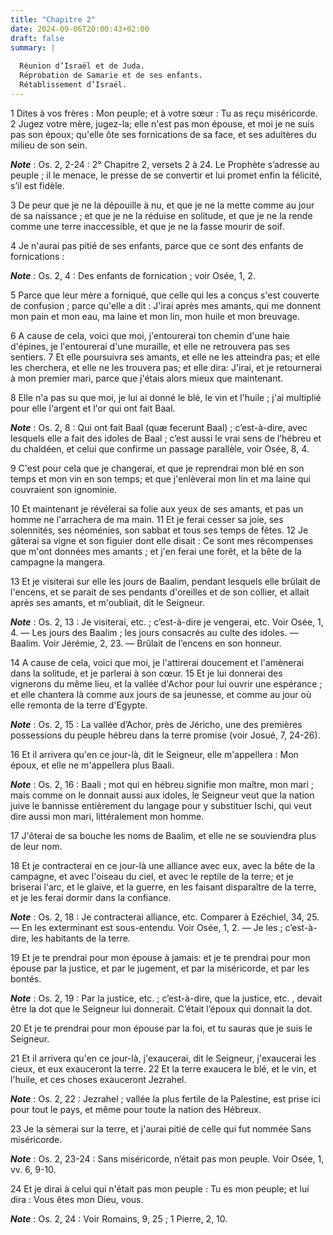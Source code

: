 ```yaml
---
title: "Chapitre 2"
date: 2024-09-06T20:00:43+02:00
draft: false
summary: |
  
  Réunion d’Israël et de Juda.
  Réprobation de Samarie et de ses enfants.
  Rétablissement d’Israël.
---
```



1 Dites à vos frères : Mon peuple; et à votre sœur : Tu as reçu miséricorde. 2 Jugez votre mère, jugez-la; elle n'est pas mon épouse, et moi je ne suis pas son époux; qu'elle ôte ses fornications de sa face, et ses adultères du milieu de son sein.

***Note*** :  Os. 2, 2-24 : 2° Chapitre 2, versets 2 à 24. Le Prophète s’adresse au peuple ; il le menace, le presse de se convertir et lui promet enfin la félicité, s’il est fidèle.


3 De peur que je ne la dépouille à nu, et que je ne la mette comme au jour de sa naissance ; et que je ne la réduise en solitude, et que je ne la rende comme une terre inaccessible, et que je ne la fasse mourir de soif.


4 Je n'aurai pas pitié de ses enfants, parce que ce sont des enfants de fornications :

***Note*** :  Os. 2, 4 : Des enfants de fornication ; voir Osée, 1, 2.

5 Parce que leur mère a forniqué, que celle qui les a conçus s'est couverte de confusion ; parce qu'elle a dit : J'irai après mes amants, qui me donnent mon pain et mon eau, ma laine et mon lin, mon huile et mon breuvage.


6 A cause de cela, voici que moi, j'entourerai ton chemin d'une haie d'épines, je l'entourerai d'une muraille, et elle ne retrouvera pas ses sentiers. 7 Et elle poursuivra ses amants, et elle ne les atteindra pas; et elle les cherchera, et elle ne les trouvera pas; et elle dira: J'irai, et je retournerai à mon premier mari, parce que j'étais alors mieux que maintenant.


8 Elle n'a pas su que moi, je lui ai donné le blé, le vin et l'huile ; j'ai multiplié pour elle l'argent et l'or qui ont fait Baal.

***Note*** :  Os. 2, 8 : Qui ont fait Baal (quæ fecerunt Baal) ; c’est-à-dire, avec lesquels elle a fait des idoles de Baal ; c’est aussi le vrai sens de l’hébreu et du chaldéen, et celui que confirme un passage parallèle, voir Osée, 8, 4.

9 C'est pour cela que je changerai, et que je reprendrai mon blé en son temps et mon vin en son temps; et que j'enlèverai mon lin et ma laine qui couvraient son ignominie.


10 Et maintenant je révélerai sa folie aux yeux de ses amants, et pas un homme ne l'arrachera de ma main. 11 Et je ferai cesser sa joie, ses solennités, ses néoménies, son sabbat et tous ses temps de fêtes. 12 Je gâterai sa vigne et son figuier dont elle disait : Ce sont mes récompenses que m'ont données mes amants ; et j'en ferai une forêt, et la bête de la campagne la mangera.


13 Et je visiterai sur elle les jours de Baalim, pendant lesquels elle brûlait de l'encens, et se parait de ses pendants d'oreilles et de son collier, et allait après ses amants, et m'oubliait, dit le Seigneur.

***Note*** :  Os. 2, 13 : Je visiterai, etc. ; c’est-à-dire je vengerai, etc. Voir Osée, 1, 4. ― Les jours des Baalim ; les jours consacrés au culte des idoles. ― Baalim. Voir Jérémie, 2, 23. ― Brûlait de l’encens en son honneur.

14 A cause de cela, voici que moi, je l'attirerai doucement et l'amènerai dans la solitude, et je parlerai à son cœur. 15 Et je lui donnerai des vignerons du même lieu, et la vallée d'Achor pour lui ouvrir une espérance ; et elle chantera là comme aux jours de sa jeunesse, et comme au jour où elle remonta de la terre d'Egypte.

***Note*** :  Os. 2, 15 : La vallée d’Achor, près de Jéricho, une des premières possessions du peuple hébreu dans la terre promise (voir Josué, 7, 24-26).


16 Et il arrivera qu'en ce jour-là, dit le Seigneur, elle m'appellera : Mon époux, et elle ne m'appellera plus Baali.

***Note*** :  Os. 2, 16 : Baali ; mot qui en hébreu signifie mon maître, mon mari ; mais comme on le donnait aussi aux idoles, le Seigneur veut que la nation juive le bannisse entièrement du langage pour y substituer Ischi, qui veut dire aussi mon mari, littéralement mon homme.

17 J'ôterai de sa bouche les noms de Baalim, et elle ne se souviendra plus de leur nom.


18 Et je contracterai en ce jour-là une alliance avec eux, avec la bête de la campagne, et avec l'oiseau du ciel, et avec le reptile de la terre; et je briserai l'arc, et le glaive, et la guerre, en les faisant disparaître de la terre, et je les ferai dormir dans la confiance.

***Note*** :  Os. 2, 18 : Je contracterai alliance, etc. Comparer à Ezéchiel, 34, 25. ― En les exterminant est sous-entendu. Voir Osée, 1, 2. ― Je les ; c’est-à-dire, les habitants de la terre.

19 Et je te prendrai pour mon épouse à jamais: et je te prendrai pour mon épouse par la justice, et par le jugement, et par la miséricorde, et par les bontés.

***Note*** :  Os. 2, 19 : Par la justice, etc. ; c’est-à-dire, que la justice, etc. , devait être la dot que le Seigneur lui donnerait. C’était l’époux qui donnait la dot.


20 Et je te prendrai pour mon épouse par la foi, et tu sauras que je suis le Seigneur.


21 Et il arrivera qu'en ce jour-là, j'exaucerai, dit le Seigneur, j'exaucerai les cieux, et eux exauceront la terre. 22 Et la terre exaucera le blé, et le vin, et l'huile, et ces choses exauceront Jezrahel.

***Note*** :  Os. 2, 22 : Jezrahel ; vallée la plus fertile de la Palestine, est prise ici pour tout le pays, et même pour toute la nation des Hébreux.


23 Je la sèmerai sur la terre, et j'aurai pitié de celle qui fut nommée Sans miséricorde.

***Note*** :  Os. 2, 23-24 : Sans miséricorde, n’était pas mon peuple. Voir Osée, 1, vv. 6, 9-10.

24 Et je dirai à celui qui n'était pas mon peuple : Tu es mon peuple; et lui dira : Vous êtes mon Dieu, vous.

***Note*** :  Os. 2, 24 : Voir Romains, 9, 25 ; 1 Pierre, 2, 10.

